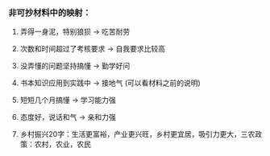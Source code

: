 ### 非可抄材料中的映射：


1. 弄得一身泥，特别狼狈 &rarr; 吃苦耐劳

2. 次数和时间超过了考核要求 &rarr; 自我要求比较高

3. 没弄懂的问题坚持搞懂 &rarr; 勤学好问

4. 书本知识应用到实践中 &rarr; 接地气 (可以看材料之前的说明)

5. 短短几个月搞懂 &rarr; 学习能力强

6. 态度好，说话和气 &rarr; 亲和力强

7. 乡村振兴20字：生活更富裕，产业更兴旺，乡村更宜居，吸引力更大，三农政策：农村，农业，农民

